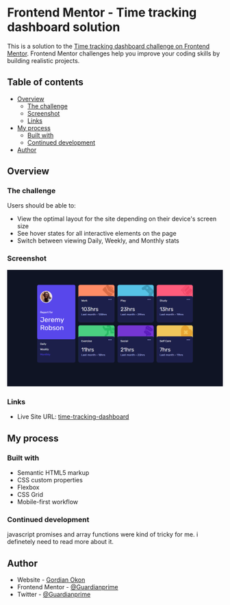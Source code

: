 # Frontend Mentor - Time tracking dashboard solution

This is a solution to the [Time tracking dashboard challenge on Frontend Mentor](https://www.frontendmentor.io/challenges/time-tracking-dashboard-UIQ7167Jw). Frontend Mentor challenges help you improve your coding skills by building realistic projects.

## Table of contents

- [Overview](#overview)
  - [The challenge](#the-challenge)
  - [Screenshot](#screenshot)
  - [Links](#links)
- [My process](#my-process)
  - [Built with](#built-with)
  - [Continued development](#continued-development)
- [Author](#author)

## Overview

### The challenge

Users should be able to:

- View the optimal layout for the site depending on their device's screen size
- See hover states for all interactive elements on the page
- Switch between viewing Daily, Weekly, and Monthly stats

### Screenshot

![](./screenshot.png)

### Links

- Live Site URL: [time-tracking-dashboard](https://time-tracking-dashboard-six-flax.vercel.app)

## My process

### Built with

- Semantic HTML5 markup
- CSS custom properties
- Flexbox
- CSS Grid
- Mobile-first workflow

### Continued development

javascript promises and array functions were kind of tricky for me. i definetely need to read more about it.

## Author

- Website - [Gordian Okon](https://www.gordian-okon.vercel.app)
- Frontend Mentor - [@Guardianprime](https://www.frontendmentor.io/profile/guardianprime)
- Twitter - [@Guardianprime](https://www.twitter.com/GordianOkon)
